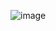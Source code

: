 ![image](https://user-images.githubusercontent.com/84765301/220967281-8c5ffaa8-82b1-4cc1-b35c-fabcf1ad4fbd.png)
